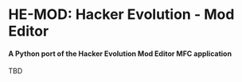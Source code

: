 # HE-MOD: Hacker Evolution - Mod Editor

#### A Python port of the Hacker Evolution Mod Editor MFC application

TBD
